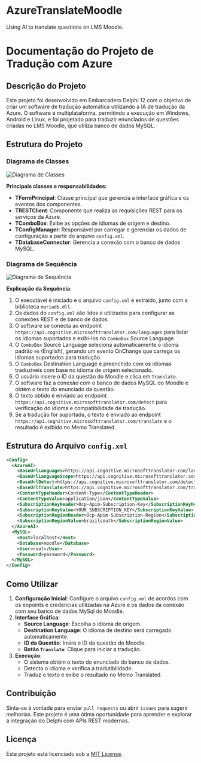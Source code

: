 # AzureTranslateMoodle
Using AI to translate questions on LMS Moodle.
# Documentação do Projeto de Tradução com Azure

## Descrição do Projeto
Este projeto foi desenvolvido em Embarcadero Delphi 12 com o objetivo de criar um software de tradução automática utilizando a IA de tradução da Azure. O software é multiplataforma, permitindo a execução em Windows, Android e Linux, e foi projetado para traduzir enunciados de questões criadas no LMS Moodle, que utiliza banco de dados MySQL.

## Estrutura do Projeto

### Diagrama de Classes
![Diagrama de Classes](diagrama_classes.png)

**Principais classes e responsabilidades:**
- **TFormPrincipal**: Classe principal que gerencia a interface gráfica e os eventos dos componentes.
- **TRESTClient**: Componente que realiza as requisições REST para os serviços da Azure.
- **TComboBox**: Exibe as opções de idiomas de origem e destino.
- **TConfigManager**: Responsável por carregar e gerenciar os dados de configuração a partir do arquivo `config.xml`.
- **TDatabaseConnector**: Gerencia a conexão com o banco de dados MySQL.

### Diagrama de Sequência
![Diagrama de Sequência](diagrama_sequencia.png)

**Explicação da Sequência**:
1. O executável é iniciado e o arquivo `config.xml` é extraído, junto com a biblioteca `mariadb.dll`.
2. Os dados do `config.xml` são lidos e utilizados para configurar as conexões REST e de banco de dados.
3. O software se conecta ao endpoint `https://api.cognitive.microsofttranslator.com/languages` para listar os idiomas suportados e exibi-los no `ComboBox` Source Language.
4. O `ComboBox` Source Language seleciona automaticamente o idioma padrão `en` (English), gerando um evento OnChange que carrega os idiomas suportados para tradução.
5. O `ComboBox` Destination Language é preenchido com os idiomas traduzíveis com base no idioma de origem selecionado.
6. O usuário insere o ID da questão do Moodle e clica em `Translate`.
7. O software faz a conexão com o banco de dados MySQL do Moodle e obtém o texto do enunciado da questão.
8. O texto obtido é enviado ao endpoint `https://api.cognitive.microsofttranslator.com/detect` para verificação do idioma e compatibilidade de tradução.
9. Se a tradução for suportada, o texto é enviado ao endpoint `https://api.cognitive.microsofttranslator.com/translate` e o resultado é exibido no Memo Translated.

## Estrutura do Arquivo `config.xml`
```xml
<Config>
  <AzureAI>
    <BaseUrlLanguages>https://api.cognitive.microsofttranslator.com/languages</BaseUrlLanguages>
    <BaseUrlLanguageScope>https://api.cognitive.microsofttranslator.com/languages</BaseUrlLanguageScope>
    <BaseUrlDetect>https://api.cognitive.microsofttranslator.com/detect</BaseUrlDetect>
    <BaseUrlTranslate>https://api.cognitive.microsofttranslator.com/translate</BaseUrlTranslate>
    <ContentTypeHeader>Content-Type</ContentTypeHeader>
    <ContentTypeValue>application/json</ContentTypeValue>
    <SubscriptionKeyHeader>Ocp-Apim-Subscription-Key</SubscriptionKeyHeader>
    <SubscriptionKeyValue>YOUR_SUBSCRIPTION_KEY</SubscriptionKeyValue>
    <SubscriptionRegionHeader>Ocp-Apim-Subscription-Region</SubscriptionRegionHeader>
    <SubscriptionRegionValue>brazilsouth</SubscriptionRegionValue>
  </AzureAI>
  <MySQL>
    <Host>localhost</Host>
    <Database>moodle</Database>
    <User>root</User>
    <Password>password</Password>
  </MySQL>
</Config>
```

## Como Utilizar
1. **Configuração Inicial**: Configure o arquivo `config.xml` de acordos com os enpoints e credencias utilizadas na Azure e os dados da conexão com seu banco de dados MySql do Moodle.
2. **Interface Gráfica**:
   - **Source Language**: Escolha o idioma de origem.
   - **Destination Language**: O idioma de destino será carregado automaticamente.
   - **ID da Questão**: Insira o ID da questão do Moodle.
   - **Botão `Translate`**: Clique para iniciar a tradução.
3. **Execução**:
   - O sistema obtém o texto do enunciado do banco de dados.
   - Detecta o idioma e verifica a tradutibilidade.
   - Traduz o texto e exibe o resultado no Memo Translated.

## Contribuição
Sinta-se à vontade para enviar `pull requests` ou abrir `issues` para sugerir melhorias. Este projeto é uma ótima oportunidade para aprender e explorar a integração do Delphi com APIs REST modernas.

## Licença
Este projeto está licenciado sob a [MIT License](LICENSE).

